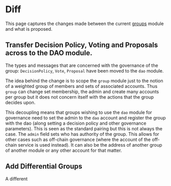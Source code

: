 # Diff

This page captures the changes made between the current
[groups](https://github.com/regen-network/regen-ledger/tree/v1.0.0/x/group/spec)
module and what is proposed.

## Transfer Decision Policy, Voting and Proposals across to the DAO module.

The types and messages that are concerned with the governance of the group:
`DecisionPolicy`, `Vote`, `Proposal` have been moved to the `dao` module. 

The idea behind the change is to scope the `group` module just to the notion of
a weighted group of members and sets of associated accounts. Thus `group` can
change set membership, the admin and create many accounts per group but it does
not concern itself with the actions that the group decides upon.

This decoupling means that groups wishing to use the `dao` module for governance
need to set the admin to the `dao` account and register the group with the dao
(along setting a decision policy and other governance parameters). This is seen as
the standard pairing but this is not always the case. The `admin` field sets who
has authority of the group. This allows for other cases such as off-chain
governance (where the account of the off-chain service is used instead). It can
also be the address of another group of another module or any other account for
that matter.

## Add Differential Groups

A different
